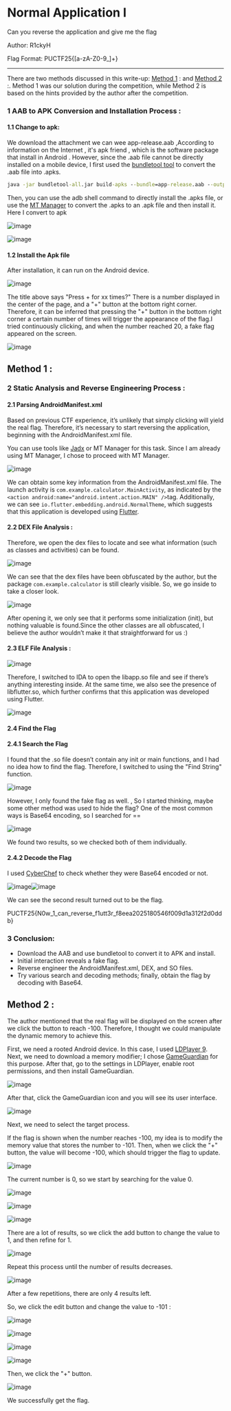 # Normal Application I

Can you reverse the application and give me the flag

Author: R1ckyH

Flag Format: PUCTF25{[a-zA-Z0-9_]+}

---

There are two methods discussed in this write-up: [Method 1](https://github.com/ryanlaw123/puctf25/blob/main/Reverse%20Engineering/Normal%20Application%20I.md#method-1-) : and [Method 2](https://github.com/ryanlaw123/puctf25/blob/main/Reverse%20Engineering/Normal%20Application%20I.md#method-2-) :. Method 1 was our solution during the competition, while Method 2 is based on the hints provided by the author after the competition.

### 1 **AAB to APK Conversion and Installation Process** :

#### 1.1 Change to apk:

We download the attachment we can wee app-release.aab ,According to information on the Internet , it's apk friend , which is the software package that install in Android . However, since the .aab file cannot be directly installed on a mobile device, I first used the [bundletool tool](https://github.com/google/bundletool) to convert the .aab file into .apks.

```cmd
java -jar bundletool-all.jar build-apks --bundle=app-release.aab --output=release.apks
```

Then, you can use the adb shell command to directly install the .apks file, or use the [MT Manager](https://mt2.cn/download/) to convert the .apks to an .apk file and then install it. Here I convert to apk

![image](assets/image-20250422201835-ybnma8i.png)

![image](assets/image-20250422201914-ykheyh2.png)

#### 1.2 Install the Apk file

After installation, it can run on the Android device.

![image](assets/image-20250422201954-klscpss.png)

The title above says "Press + for xx times?" There is a number displayed in the center of the page, and a "+" button at the bottom right corner. Therefore, it can be inferred that pressing the "+" button in the bottom right corner a certain number of times will trigger the appearance of the flag.I tried continuously clicking, and when the number reached 20, a fake flag appeared on the screen.

![image](assets/image-20250422202227-xdbzmvj.png)

## Method 1 :

### 2 **Static Analysis and Reverse Engineering Process** :

#### 2.1 **Parsing AndroidManifest.xml**

Based on previous CTF experience, it’s unlikely that simply clicking will yield the real flag. Therefore, it’s necessary to start reversing the application, beginning with the AndroidManifest.xml file. 

You can use tools like [Jadx](https://github.com/skylot/jadx) or MT Manager for this task. Since I am already using MT Manager, I chose to proceed with MT Manager.

![image](assets/image-20250422202606-wgn75db.png)

We can obtain some key information from the AndroidManifest.xml file. The launch activity is `com.example.calculator.MainActivity`​, as indicated by the `<action android:name="android.intent.action.MAIN" />`​ tag. Additionally, we can see `io.flutter.embedding.android.NormalTheme`​, which suggests that this application is developed using [Flutter](https://flutter.dev/).

#### 2.2 **DEX File Analysis :**

Therefore, we open the dex files to locate and see what information (such as classes and activities) can be found.

![image](assets/image-20250422202857-wyu6xli.png)

We can see that the dex files have been obfuscated by the author, but the package `com.example.calculator`​ is still clearly visible. So, we go inside to take a closer look.

![image](assets/image-20250422203019-51epnk2.png)

After opening it, we only see that it performs some initialization (init), but nothing valuable is found.Since the other classes are all obfuscated, I believe the author wouldn’t make it that straightforward for us :)

#### 2.3 **ELF File Analysis :**

![image](assets/image-20250422203314-ah507s6.png)

Therefore, I switched to IDA to open the libapp.so file and see if there’s anything interesting inside. At the same time, we also see the presence of libflutter.so, which further confirms that this application was developed using Flutter.

![image](assets/image-20250422203414-k3izap5.png)

#### 2.4 Find the Flag

#### 2.4.1 Search the Flag

I found that the .so file doesn’t contain any init or main functions, and I had no idea how to find the flag. Therefore, I switched to using the "Find String" function.

![image](assets/image-20250422203536-seh9p0m.png)

However, I only found the fake flag as well. , So I started thinking, maybe some other method was used to hide the flag? One of the most common ways is Base64 encoding, so I searched for ==

![image](assets/image-20250422203651-nwxlbym.png)

We found two results, so we checked both of them individually.

#### 2.4.2 Decode the Flag

I used [CyberChef](https://gchq.github.io/CyberChef/) to check whether they were Base64 encoded or not.

![image](assets/image-20250422203744-xdu4z8j.png)![image](assets/image-20250422203849-bz4zjm7.png)

We can see the second result turned out to be the flag.

PUCTF25{N0w_1_can_reverse_f1utt3r_f8eea2025180546f009d1a312f2d0ddb}

### 3 Conclusion:

* Download the AAB and use bundletool to convert it to APK and install.
* Initial interaction reveals a fake flag.
* Reverse engineer the AndroidManifest.xml, DEX, and SO files.
* Try various search and decoding methods; finally, obtain the flag by decoding with Base64.

## Method 2 :

The author mentioned that the real flag will be displayed on the screen after we click the button to reach -100. Therefore, I thought we could manipulate the dynamic memory to achieve this.

First, we need a rooted Android device. In this case, I used [LDPlayer 9](https://www.ldplayer.tw/?from=en). Next, we need to download a memory modifier; I chose [GameGuardian](https://gameguardian.net/forum/files/file/2-gameguardian/) for this purpose. After that, go to the settings in LDPlayer, enable root permissions, and then install GameGuardian.

![image](assets/image-20250426102752-78n3v5h.png)

After that, click the GameGuardian icon and you will see its user interface.

![image](assets/image-20250426102829-gw039gb.png)

Next, we need to select the target process.

If the flag is shown when the number reaches -100, my idea is to modify the memory value that stores the number to -101. Then, when we click the "+" button, the value will become -100, which should trigger the flag to update.

![image](assets/image-20250426103111-iqt2jf1.png)

The current number is 0, so we start by searching for the value 0.

![image](assets/image-20250426103144-2ja9rb7.png)

![image](assets/image-20250426103201-kvmi5g0.png)

![image](assets/image-20250426103213-4erh7w5.png)

There are a lot of results, so we click the add button to change the value to 1, and then refine for 1.

![image](assets/image-20250426103300-jxljvic.png)

Repeat this process until the number of results decreases.

![image](assets/image-20250426103641-zib8i7k.png)

After a few repetitions, there are only 4 results left.

So, we click the edit button and change the value to -101 :

![image](assets/image-20250426103654-4esr61u.png)

![image](assets/image-20250426103705-x13vxs8.png)

![image](assets/image-20250426103717-03f7i24.png)

![image](assets/image-20250426103730-vua65h7.png)

Then, we click the "+" button.

![image](assets/image-20250426103740-7udjd7s.png)

We successfully get the flag.

‍
